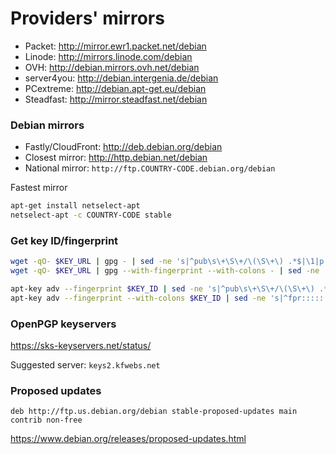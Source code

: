 # Providers' mirrors

- Packet:            http://mirror.ewr1.packet.net/debian
- Linode:            http://mirrors.linode.com/debian
- OVH:               http://debian.mirrors.ovh.net/debian
- server4you:        http://debian.intergenia.de/debian
- PCextreme:         http://debian.apt-get.eu/debian
- Steadfast:         http://mirror.steadfast.net/debian

### Debian mirrors

- Fastly/CloudFront: http://deb.debian.org/debian
- Closest mirror:    http://http.debian.net/debian
- National mirror:   `http://ftp.COUNTRY-CODE.debian.org/debian`

Fastest mirror

```bash
apt-get install netselect-apt
netselect-apt -c COUNTRY-CODE stable
```

### Get key ID/fingerprint

```bash
wget -qO- $KEY_URL | gpg - | sed -ne 's|^pub\s\+\S\+/\(\S\+\) .*$|\1|p'
wget -qO- $KEY_URL | gpg --with-fingerprint --with-colons - | sed -ne 's|^fpr:::::::::\([0-9A-F]\+\):$|\1|p'

apt-key adv --fingerprint $KEY_ID | sed -ne 's|^pub\s\+\S\+/\(\S\+\) .*$|\1|p'
apt-key adv --fingerprint --with-colons $KEY_ID | sed -ne 's|^fpr:::::::::\([0-9A-F]\+\):$|\1|p'
```

### OpenPGP keyservers

https://sks-keyservers.net/status/

Suggested server: `keys2.kfwebs.net`

### Proposed updates

```
deb http://ftp.us.debian.org/debian stable-proposed-updates main contrib non-free
```

https://www.debian.org/releases/proposed-updates.html
